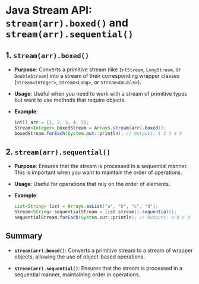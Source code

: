 # Java Stream API: `stream(arr).boxed()` and `stream(arr).sequential()`

## 1. `stream(arr).boxed()`

- **Purpose**: Converts a primitive stream (like `IntStream`, `LongStream`, or `DoubleStream`) into a stream of their corresponding wrapper classes (`Stream<Integer>`, `Stream<Long>`, or `Stream<Double>`).

- **Usage**: Useful when you need to work with a stream of primitive types but want to use methods that require objects.

- **Example**:
    ```java
    int[] arr = {1, 2, 3, 4, 5};
    Stream<Integer> boxedStream = Arrays.stream(arr).boxed();
    boxedStream.forEach(System.out::println); // Outputs: 1 2 3 4 5
    ```

## 2. `stream(arr).sequential()`

- **Purpose**: Ensures that the stream is processed in a sequential manner. This is important when you want to maintain the order of operations.

- **Usage**: Useful for operations that rely on the order of elements.

- **Example**:
    ```java
    List<String> list = Arrays.asList("a", "b", "c", "d");
    Stream<String> sequentialStream = list.stream().sequential();
    sequentialStream.forEach(System.out::println); // Outputs: a b c d
    ```

## Summary

- **`stream(arr).boxed()`**: Converts a primitive stream to a stream of wrapper objects, allowing the use of object-based operations.
  
- **`stream(arr).sequential()`**: Ensures that the stream is processed in a sequential manner, maintaining order in operations.
